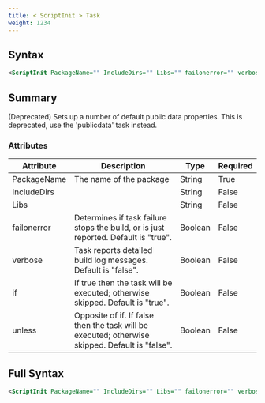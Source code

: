 ```yaml
---
title: < ScriptInit > Task
weight: 1234
---
```

## Syntax
```xml
<ScriptInit PackageName="" IncludeDirs="" Libs="" failonerror="" verbose="" if="" unless="" />
```
## Summary ##
(Deprecated) Sets up a number of default public data properties. This is deprecated, use the &#39;publicdata&#39; task instead.


### Attributes
| Attribute | Description | Type | Required |
| --------- | ----------- | ---- | -------- |
| PackageName | The name of the package | String | True |
| IncludeDirs |  | String | False |
| Libs |  | String | False |
| failonerror | Determines if task failure stops the build, or is just reported. Default is &quot;true&quot;. | Boolean | False |
| verbose | Task reports detailed build log messages.  Default is &quot;false&quot;. | Boolean | False |
| if | If true then the task will be executed; otherwise skipped. Default is &quot;true&quot;. | Boolean | False |
| unless | Opposite of if.  If false then the task will be executed; otherwise skipped. Default is &quot;false&quot;. | Boolean | False |

## Full Syntax
```xml
<ScriptInit PackageName="" IncludeDirs="" Libs="" failonerror="" verbose="" if="" unless="" />
```
